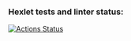 ### Hexlet tests and linter status:
[![Actions Status](https://github.com/Ruslan73region/frontend-project-lvl1/workflows/hexlet-check/badge.svg)](https://github.com/Ruslan73region/frontend-project-lvl1/actions)
